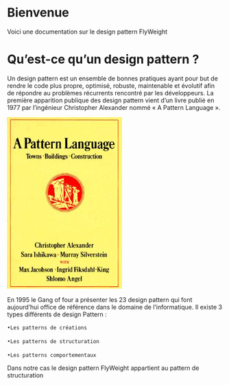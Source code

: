 # Bienvenue

Voici une documentation sur le design pattern FlyWeight

# Qu’est-ce qu’un design pattern ?
Un design pattern est un ensemble de bonnes pratiques ayant pour but de rendre le code plus propre, optimisé, robuste, maintenable et évolutif afin de répondre au problèmes récurrents rencontré par les développeurs.
La première apparition publique des design pattern vient d’un livre publié en 1977 par l’ingénieur Christopher Alexander nommé « A Pattern Language ».    

![livreAPaternLanguage](/images/livrePattern.jpg)

En 1995 le Gang of four a présenter les 23 design pattern qui font aujourd’hui office de référence dans le domaine de l’informatique.
Il existe 3 types différents de design Pattern :   

    •Les patterns de créations        
    
    •Les patterns de structuration      
    
    •Les patterns comportementaux 
    
    
Dans notre cas le design pattern FlyWeight appartient au pattern de structuration

